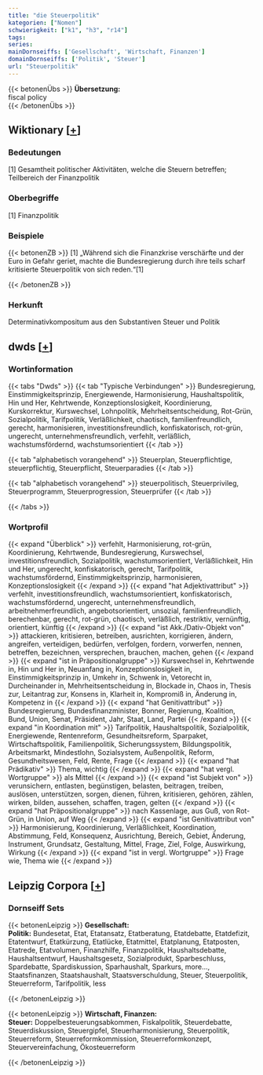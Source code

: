 ```yaml
---
title: "die Steuerpolitik"
kategorien: ["Nomen"]
schwierigkeit: ["k1", "h3", "r14"]
tags:
series:
mainDornseiffs: ['Gesellschaft', 'Wirtschaft, Finanzen']
domainDornseiffs: ['Politik', 'Steuer']
url: "Steuerpolitik"
---
```


{{< betonenÜbs >}}
**Übersetzung:**  
fiscal policy  
{{< /betonenÜbs >}}

## Wiktionary [[+](https://de.wiktionary.org/wiki/Steuerpolitik)]

### Bedeutungen
[1] Gesamtheit politischer Aktivitäten, welche die Steuern betreffen; Teilbereich der Finanzpolitik  

### Oberbegriffe
[1] Finanzpolitik  

### Beispiele
{{< betonenZB >}}
[1] „Während sich die Finanzkrise verschärfte und der Euro in Gefahr geriet, machte die Bundesregierung durch ihre teils scharf kritisierte Steuerpolitik von sich reden.“[1]  

{{< /betonenZB >}}
### Herkunft
Determinativkompositum aus den Substantiven Steuer und Politik  



## dwds [[+](https://www.dwds.de/wb/Steuerpolitik)]

### Wortinformation
{{< tabs "Dwds" >}}
{{< tab "Typische Verbindungen" >}}
Bundesregierung, Einstimmigkeitsprinzip, Energiewende, Harmonisierung, Haushaltspolitik, Hin und Her, Kehrtwende, Konzeptionslosigkeit, Koordinierung, Kurskorrektur, Kurswechsel, Lohnpolitik, Mehrheitsentscheidung, Rot-Grün, Sozialpolitik, Tarifpolitik, Verläßlichkeit, chaotisch, familienfreundlich, gerecht, harmonisieren, investitionsfreundlich, konfiskatorisch, rot-grün, ungerecht, unternehmensfreundlich, verfehlt, verläßlich, wachstumsfördernd, wachstumsorientiert
{{< /tab >}}

{{< tab "alphabetisch vorangehend" >}}
Steuerplan, Steuerpflichtige, steuerpflichtig, Steuerpflicht, Steuerparadies
{{< /tab >}}

{{< tab "alphabetisch vorangehend" >}}
steuerpolitisch, Steuerprivileg, Steuerprogramm, Steuerprogression, Steuerprüfer
{{< /tab >}}

{{< /tabs >}}

### Wortprofil
{{< expand "Überblick" >}} verfehlt, Harmonisierung, rot-grün, Koordinierung, Kehrtwende, Bundesregierung, Kurswechsel, investitionsfreundlich, Sozialpolitik, wachstumsorientiert, Verläßlichkeit, Hin und Her, ungerecht, konfiskatorisch, gerecht, Tarifpolitik, wachstumsfördernd, Einstimmigkeitsprinzip, harmonisieren, Konzeptionslosigkeit {{< /expand >}}
{{< expand "hat Adjektivattribut" >}} verfehlt, investitionsfreundlich, wachstumsorientiert, konfiskatorisch, wachstumsfördernd, ungerecht, unternehmensfreundlich, arbeitnehmerfreundlich, angebotsorientiert, unsozial, familienfreundlich, berechenbar, gerecht, rot-grün, chaotisch, verläßlich, restriktiv, vernünftig, orientiert, künftig {{< /expand >}}
{{< expand "ist Akk./Dativ-Objekt von" >}} attackieren, kritisieren, betreiben, ausrichten, korrigieren, ändern, angreifen, verteidigen, bedürfen, verfolgen, fordern, vorwerfen, nennen, betreffen, bezeichnen, versprechen, brauchen, machen, gehen {{< /expand >}}
{{< expand "ist in Präpositionalgruppe" >}} Kurswechsel in, Kehrtwende in, Hin und Her in, Neuanfang in, Konzeptionslosigkeit in, Einstimmigkeitsprinzip in, Umkehr in, Schwenk in, Vetorecht in, Durcheinander in, Mehrheitsentscheidung in, Blockade in, Chaos in, Thesis zur, Leitantrag zur, Konsens in, Klarheit in, Kompromiß in, Änderung in, Kompetenz in {{< /expand >}}
{{< expand "hat Genitivattribut" >}} Bundesregierung, Bundesfinanzminister, Bonner, Regierung, Koalition, Bund, Union, Senat, Präsident, Jahr, Staat, Land, Partei {{< /expand >}}
{{< expand "in Koordination mit" >}} Tarifpolitik, Haushaltspolitik, Sozialpolitik, Energiewende, Rentenreform, Gesundheitsreform, Sparpaket, Wirtschaftspolitik, Familienpolitik, Sicherungssystem, Bildungspolitik, Arbeitsmarkt, Mindestlohn, Sozialsystem, Außenpolitik, Reform, Gesundheitswesen, Feld, Rente, Frage {{< /expand >}}
{{< expand "hat Prädikativ" >}} Thema, wichtig {{< /expand >}}
{{< expand "hat vergl. Wortgruppe" >}} als Mittel {{< /expand >}}
{{< expand "ist Subjekt von" >}} verunsichern, entlasten, begünstigen, belasten, beitragen, treiben, auslösen, unterstützen, sorgen, dienen, führen, kritisieren, gehören, zählen, wirken, bilden, aussehen, schaffen, tragen, gelten {{< /expand >}}
{{< expand "hat Präpositionalgruppe" >}} nach Kassenlage, aus Guß, von Rot-Grün, in Union, auf Weg {{< /expand >}}
{{< expand "ist Genitivattribut von" >}} Harmonisierung, Koordinierung, Verläßlichkeit, Koordination, Abstimmung, Feld, Konsequenz, Ausrichtung, Bereich, Gebiet, Änderung, Instrument, Grundsatz, Gestaltung, Mittel, Frage, Ziel, Folge, Auswirkung, Wirkung {{< /expand >}}
{{< expand "ist in vergl. Wortgruppe" >}} Frage wie, Thema wie {{< /expand >}}

## Leipzig Corpora [[+](https://corpora.uni-leipzig.de/en/res?word=Steuerpolitik&corpusId=deu_newscrawl-public_2018)]

### Dornseiff Sets
{{< betonenLeipzig >}}
**Gesellschaft:**  
**Politik:** Bundesetat, Etat, Etatansatz, Etatberatung, Etatdebatte, Etatdefizit, Etatentwurf, Etatkürzung, Etatlücke, Etatmittel, Etatplanung, Etatposten, Etatrede, Etatvolumen, Finanzhilfe, Finanzpolitik, Haushaltsdebatte, Haushaltsentwurf, Haushaltsgesetz, Sozialprodukt, Sparbeschluss, Spardebatte, Spardiskussion, Sparhaushalt, Sparkurs, more..., Staatsfinanzen, Staatshaushalt, Staatsverschuldung, Steuer, Steuerpolitik, Steuerreform, Tarifpolitik, less  

{{< /betonenLeipzig >}}


{{< betonenLeipzig >}}
**Wirtschaft, Finanzen:**  
**Steuer:** Doppelbesteuerungsabkommen, Fiskalpolitik, Steuerdebatte, Steuerdiskussion, Steuergipfel, Steuerharmonisierung, Steuerpolitik, Steuerreform, Steuerreformkommission, Steuerreformkonzept, Steuervereinfachung, Ökosteuerreform  

{{< /betonenLeipzig >}}
